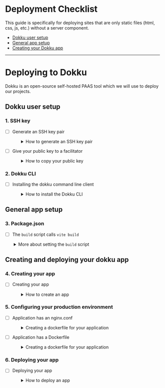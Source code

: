 # Deployment Checklist

This guide is specifically for deploying sites that are only static files (html, css, js, etc.) without a server component.

- [Dokku user setup](#dokku-user-setup)
- [General app setup](#general-app-setup)
- [Creating your Dokku app](#creating-and-deploying-your-dokku-app)

---

# Deploying to Dokku

Dokku is an open-source self-hosted PAAS tool which we will use to deploy our projects.

## Dokku user setup

### 1. SSH key

- [ ] Generate an SSH key pair
  <details style="padding-left: 2em">
    <summary>How to generate an SSH key pair</summary>

  There's a good chance you have one of these, you can see a list of your public keys like this:

  ```sh
  ls ~/.ssh/*.pub
  ```

  If you don't see any, then you can create one. Don't forget to replace the email address with your real one.

  ```sh
  ssh-keygen -t ed25519 -C "your_email@example.com"
  ```

  Hit enter 3 times to accept all the defaults.

  Now you need to start your ssh-agent:

  ```sh
  eval "$(ssh-agent -s)"
  ```

  and add the key to your agent:

  ```sh
  ssh-add ~/.ssh/id_ed25519
  ```

  Now you'll want to go to https://github.com/settings/keys and add your public key.
  </details>

- [ ] Give your public key to a facilitator
  <details style="padding-left: 2em">
    <summary>How to copy your public key</summary>

  Run `code ~/.ssh/id_ed25519.pub` to open it and copy + paste it to your facilitator in a DM.

  Public keys are safe to share, but you should never need to send anyone your private key.

  We'll then add your key as a dokku user and you'll be able to start.

  </details>

### 2. Dokku CLI

- [ ] Installing the dokku command line client
  <details style="padding-left: 2em">
    <summary>How to install the Dokku CLI</summary>

  There's a dokku client that is part of the regular distribution so you can install it by cloning the dokku repo:

  ```sh
  git clone git@github.com:dokku/dokku.git ~/.dokku
  ```

  Add these lines to your `~/.zshrc` file:

  ```sh
  export DOKKU_HOST='devacademy.nz'
  alias dokku='bash $HOME/.dokku/contrib/dokku_client.sh'
  ```

  And then reload your `~/.zshrc` file:

  ```sh
  source ~/.zshrc
  ```

  </details>

## General app setup

### 3. Package.json

- [ ] The `build` script calls `vite build`
<details style="padding-left: 2em">
  <summary>More about setting the <code>build</code> script</summary>
  
  Dokku will use the `npm run build` to build your application
</details>

## Creating and deploying your dokku app

### 4. Creating your app

- [ ] Creating your app
  <details style="padding-left: 2em">
    <summary>How to create an app</summary>

  In the git repo for your project run this command. Use your corresponding app name, eg: "alexc-pupparazzi".

  Note that the name cannot include any underscores ('\_').

  ```sh
  dokku apps:create my-name-my-app-name
  ```

  This will create an app on Dokku from your terminal, and automatically add it as a remote in your local repo

  </details>

### 5. Configuring your production environment

- [ ] Application has an nginx.conf
  <details style="padding-left: 2em">
    <summary>Creating a dockerfile for your application</summary>

  Nginx is the http server that serves our static assets, we need to configure it
  to work the way we want

  Create a file in the root of your project called nginx.conf

  ```nginx.conf
  events {
    worker_connections 768;
  }

  http {
    types_hash_max_size 2048;
    include mime.types;
    charset UTF-8;
    server {
      listen 80;
      server_name  _;
      root /app/www;
      index index.html;
      port_in_redirect off;

      location / {
          try_files $uri $uri/ /index.html;
      }
    }
  }
  ```

  </details>

- [ ] Application has a Dockerfile
  <details style="padding-left: 2em">
    <summary>Creating a dockerfile for your application</summary>

  Dokku can use docker to set up a virtual machine to run your application. To configure this
  create a file in the root of your repo called `Dockerfile` with these contents.

  ```Dockerfile
  FROM node:18-alpine as BUILDER
  WORKDIR /app

  COPY ["package.json", "package-lock.json*", "./"]
  RUN npm ci

  COPY . .

  ENV NODE_ENV=production
  RUN npm run build

  FROM nginx:stable-alpine
  WORKDIR /app

  COPY --from=BUILDER /app/dist /app/www
  COPY nginx.conf /etc/nginx/nginx.conf

  EXPOSE 80
  ```

  </details>

### 6. Deploying your app

- [ ] Deploying your app
  <details style="padding-left: 2em">
    <summary>How to deploy an app</summary>

  **NOTE**: Dokku only has a `main` branch. so if you're deploying a local branch _other than_ `main`, you must specify which branch you're deploying with:

  ```sh
  git push dokku local-branch-name:main
  ```

  (Usually when we use `git push origin main`, it's actually short for `git push origin main:main`)

  </details>
